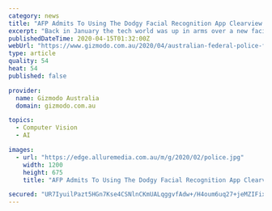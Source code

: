 ```yaml
---
category: news
title: "AFP Admits To Using The Dodgy Facial Recognition App Clearview AI"
excerpt: "Back in January the tech world was up in arms over a new facial recognition app called Clearview AI. Created by Australian Hoan Ton-That, it has raised alarming privacy concerns due to its ability to compare a photo to a database of over 3 billion images that have been scraped from social media sites. It had already been used by U.S. law ..."
publishedDateTime: 2020-04-15T01:32:00Z
webUrl: "https://www.gizmodo.com.au/2020/04/australian-federal-police-facial-recognition-app-clearview-ai/"
type: article
quality: 54
heat: 54
published: false

provider:
  name: Gizmodo Australia
  domain: gizmodo.com.au

topics:
  - Computer Vision
  - AI

images:
  - url: "https://edge.alluremedia.com.au/m/g/2020/02/police.jpg"
    width: 1200
    height: 675
    title: "AFP Admits To Using The Dodgy Facial Recognition App Clearview AI"

secured: "UR7IyuilPazt5HGn7Kse4CSNlnCKmUALqggvfAdw+/H4oum6uq27+jeMZIFixyeynxjl7F2lnu6z2aGnz49552U4IkjXJl3TjXS5IVv8dtEC2kuDERz2dkkwNuaP2xsxAzuhdM2JFmRyeXR8TiB8nX1VwazeYIr/V8NUcsDXjmJ+gM74ez9+rK68wTHInby+z+q13EgwoHnulw+OGs1u5E/a2Xsm5l1VoMQSfzDcjDo6CEc6uP5BF4zQjf4C4I4i1AAdWfCkoN3Hao/AL/zGefFIB2aMXEKrNB4x1CwCU+86kCk9VuN0hgI3v0nzkxdC0N/nRdLx4I4wGHm1sYlf8qGq7MwsursZB9ZqJabq1wEtxaLFp2qKJPun7wQ7NC6HUf+qIRmytY1cmIvB+vA5KEHmgCu0jeo7zEsdk7xcUV2zoxgj2w9qJkTDL1giB2L5Se2Q1r8JBC8iF3bhxqBtqAUZbmm7gGQr2/QR5YLhCYo=;kAppbUvlNcSnrpORsCxLlg=="
---
```


